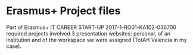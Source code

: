 # Erasmus+ Project files
Part of Erasmus+ IT CAREER START-UP 2017-1-RO01-KA102-036700 required projects involved 3 presentation websites: personal, of an institution and of the workspace we were assigned (TotArt Valencia in my case).
